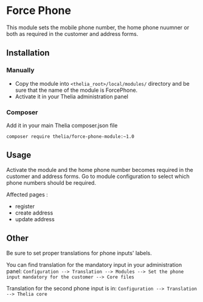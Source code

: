 # Force Phone

This module sets the mobile phone number, the home phone nuumner or both as required in the customer and address forms.

## Installation

### Manually

* Copy the module into ```<thelia_root>/local/modules/``` directory and be sure that the name of the module is ForcePhone.
* Activate it in your Thelia administration panel

### Composer

Add it in your main Thelia composer.json file

```
composer require thelia/force-phone-module:~1.0
```

## Usage

Activate the module and the home phone number becomes required in the customer and address forms.
Go to module configuration to select which phone numbers should be required.

Affected pages :
- register
- create address
- update address

## Other

Be sure to set proper translations for phone inputs' labels.

You can find translation for the mandatory input in your administration panel:
` Configuration --> Translation --> Modules --> Set the phone input mandatory for the customer --> Core files `

Translation for the second phone input is in:
` Configuration --> Translation --> Thelia core `
